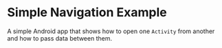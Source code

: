 Simple Navigation Example
==========================

A simple Android app that shows how to open one ```Activity``` from another and how to pass data between them.